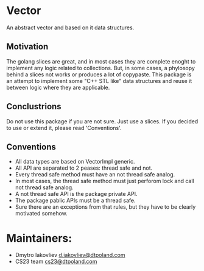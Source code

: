 # Vector

An abstract vector and based on it data structures.

## Motivation

The golang slices are great, and in most cases they are complete enoght to implement
any logic related to collections. But, in some cases, a phylosopy behind a slices
not works or produces a lot of copypaste. This package is an attempt to
implement some "C++ STL like" data structures and reuse it between logic where
they are applicable.

## Conclustrions

Do not use this package if you are not sure. Just use a slices. If you decided to use
or extend it, please read 'Conventions'.

## Conventions

* All data types are based on VectorImpl generic.
* All API are separated to 2 peases: thread safe and not.
* Every thread safe method must have an not thread safe analog.
* In most cases, the thread safe method must just perforom lock and call not thread safe analog.
* A not thread safe API is the package private API.
* The package pablic APIs must be a thread safe.
* Sure there are an exceptions from that rules, but they have to be clearly motivated somehow.

# Maintainers:  

- Dmytro Iakovliev <d.iakovliev@dtpoland.com>
- CS23 team <cs23@dtpoland.com>